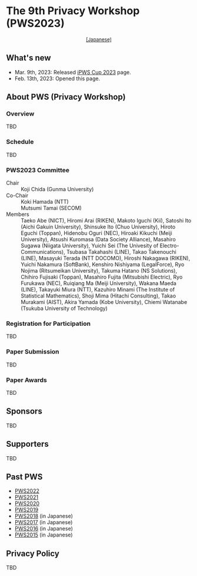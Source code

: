# The 9th Privacy Workshop (PWS2023)

<div style="text-align: center;">
 <font size="2">
  <a href="./index.html">[Japanese]</a>
 </font>
</div>

## What's new
- Mar.  9th, 2023: Released [iPWS Cup 2023](../ipws2023/index.html) page.
- Feb. 13th, 2023: Opened this page.

## About PWS (Privacy Workshop)
### Overview
TBD

### Schedule
TBD

### PWS2023 Committee

<dl>
 <dt>Chair</dt>
 <dd>Koji Chida (Gunma University)</dd>
 <dt>Co-Chair</dt>
 <dd>Koki Hamada (NTT)</dd>
 <dd>Mutsumi Tamai (SECOM)</dd>
 <dt>Members</dt>
 <dd>Taeko Abe (NICT), Hiromi Arai (RIKEN), Makoto Iguchi (Kii), Satoshi Ito (Aichi Gakuin University), Shinsuke Ito (Chuo University), Hiroto Eguchi (Toppan), Hidenobu Oguri (NEC), Hiroaki Kikuchi (Meiji University), Atsushi Kuromasa (Data Society Alliance), Masahiro Sugawa (Niigata University), Yuichi Sei (The Univesity of Electro-Communications), Tsubasa Takahashi (LINE), Takao Takenouchi (LINE), Masayuki Terada (NTT DOCOMO), Hiroshi Nakagawa (RIKEN), Yuichi Nakamura (SoftBank), Kenshiro Nishiyama (LegalForce), Ryo Nojima (Ritsumeikan University), Takuma Hatano (NS Solutions), Chihiro Fujisaki (Toppan), Masahiro Fujita (Mitsubishi Electric), Ryo Furukawa (NEC), Ruiqiang Ma (Meiji University), Wakana Maeda (LINE), Takayuki Miura (NTT), Kazuhiro Minami (The Institute of Statistical Mathematics), Shoji Mima (Hitachi Consulting), Takao Murakami (AIST), Akira Yamada (Kobe University), Chiemi Watanabe (Tsukuba University of Technology)
 </dd>
</dl>

### Registration for Participation
TBD

### Paper Submission
TBD

### Paper Awards
TBD

## Sponsors
TBD

## Supporters
TBD

## Past PWS
- [PWS2022](https://www.iwsec.org/pws/2022/index_e.html)
- [PWS2021](https://www.iwsec.org/pws/2021/index_e.html)
- [PWS2020](https://www.iwsec.org/pws/2020/index_e.html)
- [PWS2019](https://www.iwsec.org/pws/2019/index_e.html)
- [PWS2018](https://www.iwsec.org/pws/2018/) (in Japanese)
- [PWS2017](https://www.iwsec.org/pws/2017/) (in Japanese)
- [PWS2016](https://www.iwsec.org/pws/2016/) (in Japanese)
- [PWS2015](https://www.iwsec.org/pws/2015/) (in Japanese)

## Privacy Policy
TBD
